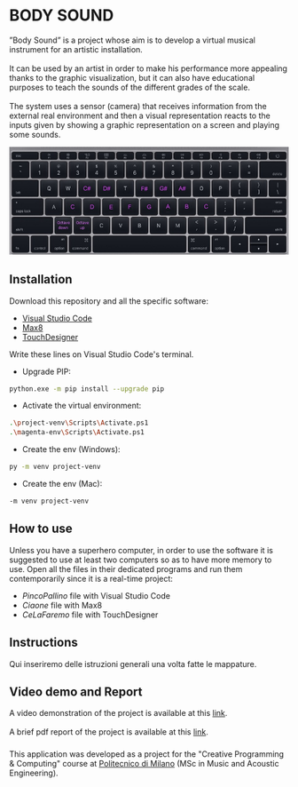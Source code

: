 # BODY SOUND
”Body Sound” is a project whose aim is to develop a virtual musical instrument for an artistic installation.<br/><br/>
It can be used by an artist in order to make his performance more appealing thanks to the graphic visualization, but it can also have educational purposes to teach the sounds of the different grades of the scale.<br/><br/>
The system uses a sensor (camera) that receives information from the external real environment and then a visual representation reacts to the inputs given by showing a graphic representation on a screen and playing some sounds.

<p align="center">
<img src="style/img/Keyboard.jpeg" alt="keyboard" width="1200"/>
</p>

## Installation
Download this repository and all the specific software:
* [Visual Studio Code](https://code.visualstudio.com/)
* [Max8](https://cycling74.com/downloads)
* [TouchDesigner](https://derivative.ca/UserGuide/Install_TouchDesigner)

Write these lines on Visual Studio Code's terminal.
* Upgrade PIP:
```bash
python.exe -m pip install --upgrade pip
```
* Activate the virtual environment: 
```bash
.\project-venv\Scripts\Activate.ps1
.\magenta-env\Scripts\Activate.ps1
```
* Create the env (Windows): 
```bash
py -m venv project-venv
```
* Create the env (Mac):
```bash
-m venv project-venv
```

## How to use
Unless you have a superhero computer, in order to use the software it is suggested to use at least two computers so as to have more memory to use.
Open all the files in their dedicated programs and run them contemporarily since it is a real-time project:
* *PincoPallino* file with Visual Studio Code
* *Ciaone* file with Max8
* *CeLaFaremo* file with TouchDesigner

## Instructions
Qui inseriremo delle istruzioni generali una volta fatte le mappature.

## Video demo and Report

A video demonstration of the project is available at this [link](https://www.youtube.com/).<br></br>
A brief pdf report of the project is available at this [link](https://github.com/andrewbertax96/ACTAM-Synth/blob/main/presentation/ACTAM___Subtractive_Synthesizer.pdf).

###
This application was developed as a project for the "Creative Programming & Computing" course at [Politecnico di Milano](https://www.polimi.it) (MSc in Music and Acoustic Engineering).
